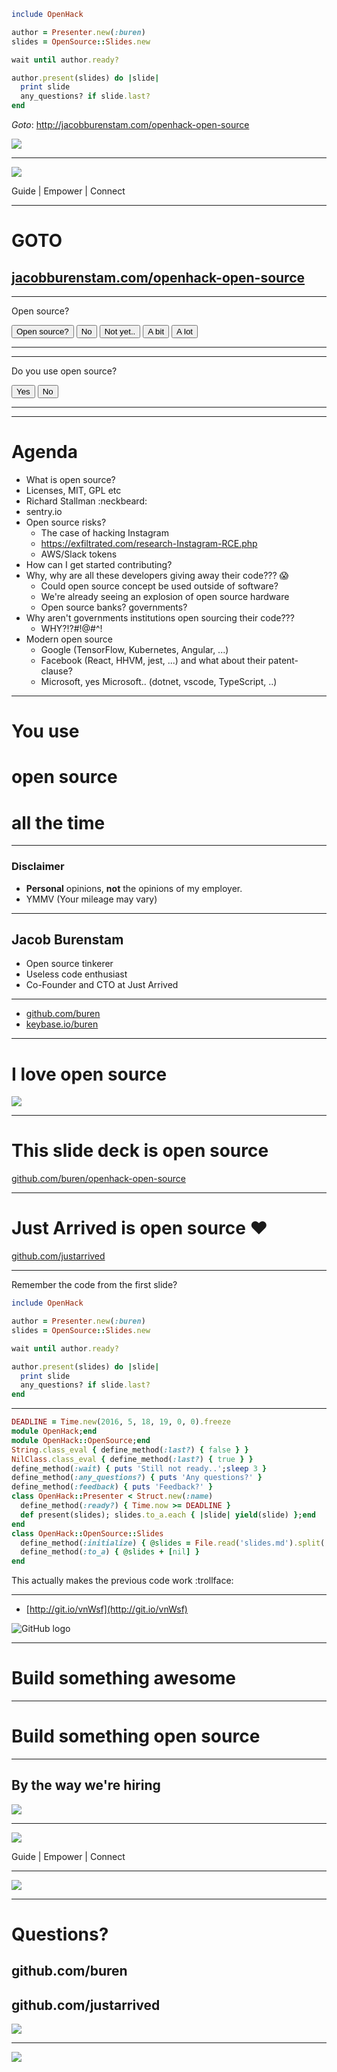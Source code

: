 ```ruby
include OpenHack

author = Presenter.new(:buren)
slides = OpenSource::Slides.new

wait until author.ready?

author.present(slides) do |slide|
  print slide
  any_questions? if slide.last?
end
```

_Goto_: http://jacobburenstam.com/openhack-open-source

<img class="natural-image" src="images/justarrived-logo.png" style="max-width:400px">

---

<img class="natural-image" src="images/justarrived-logo.png" style="max-width:400px">

Guide \| Empower \| Connect

---

# GOTO

## [jacobburenstam.com/openhack-open-source](http://jacobburenstam.com/openhack-open-source)

---

<div data-poller="js-poll-openhack-open-source-xp">
  <p>Open source?</p>
  <button data-answer>Open source?</button>
  <button data-answer>No</button>
  <button data-answer>Not yet..</button>
  <button data-answer>A bit</button>
  <button data-answer>A lot</button>
  <hr>
  <div data-chart data-refresh="5"></div>
</div>

---

<div data-poller="js-poll-openhack-open-source-user">
  <p>Do you use open source?</p>
  <button data-answer>Yes</button>
  <button data-answer>No</button>
  <hr>
  <div data-chart data-refresh="5"></div>
</div>

---

# Agenda

* What is open source?
* Licenses, MIT, GPL etc
* Richard Stallman :neckbeard:
* sentry.io
* Open source risks?
  - The case of hacking Instagram
  - https://exfiltrated.com/research-Instagram-RCE.php
  - AWS/Slack tokens
* How can I get started contributing?
* Why, why are all these developers giving away their code??? :scream:
  - Could open source concept be used outside of software?
  - We're already seeing an explosion of open source hardware
  - Open source banks? governments?
* Why aren't governments institutions open sourcing their code???
  - WHY?!?#!@#^!
* Modern open source
  - Google (TensorFlow, Kubernetes, Angular, ...)
  - Facebook (React, HHVM, jest, ...) and what about their patent-clause?
  - Microsoft, yes Microsoft.. (dotnet, vscode, TypeScript, ..)

---

# You use
# open source
# all the time

---

### Disclaimer

* __Personal__ opinions, __not__ the opinions of my employer.
* YMMV (Your mileage may vary)

---

## Jacob Burenstam

* Open source tinkerer
* Useless code enthusiast
* Co-Founder and CTO at Just Arrived

<hr>

* [github.com/buren](https://github.com/buren)
* [keybase.io/buren](https://keybase.io/buren)

---

# I love open source

<img class="natural-image" src="images/github-profile.png" style="max-width:600px">

---

# This slide deck is open source

[github.com/buren/openhack-open-source](https://github.com/buren/openhack-open-source)

---

# Just Arrived is open source :heart:

[github.com/justarrived](https://github.com/justarrived)

---

Remember the code from the first slide?

```ruby
include OpenHack

author = Presenter.new(:buren)
slides = OpenSource::Slides.new

wait until author.ready?

author.present(slides) do |slide|
  print slide
  any_questions? if slide.last?
end
```

---

```ruby
DEADLINE = Time.new(2016, 5, 18, 19, 0, 0).freeze
module OpenHack;end
module OpenHack::OpenSource;end
String.class_eval { define_method(:last?) { false } }
NilClass.class_eval { define_method(:last?) { true } }
define_method(:wait) { puts 'Still not ready..';sleep 3 }
define_method(:any_questions?) { puts 'Any questions?' }
define_method(:feedback) { puts 'Feedback?' }
class OpenHack::Presenter < Struct.new(:name)
  define_method(:ready?) { Time.now >= DEADLINE }
  def present(slides); slides.to_a.each { |slide| yield(slide) };end
end
class OpenHack::OpenSource::Slides
  define_method(:initialize) { @slides = File.read('slides.md').split('---') }
  define_method(:to_a) { @slides + [nil] }
end
```

This actually makes the previous code work :trollface:

---

* [http://git.io/vnWsf](http://git.io/vnWsf)

<img src="images/github-mark.png" alt="GitHub logo" class="octocat">

---

# Build something awesome

---

# Build something open source

---

## By the way we're hiring

<img class="natural-image" src="images/justarrived-logo.png" style="max-width:400px">

---

<img class="natural-image" src="images/justarrived-logo.png" style="max-width:400px">

Guide \| Empower \| Connect

---

<img class="natural-image" src="images/justarrived-logo.png" style="max-width:400px">

---

# Questions?

## github.com/buren
## github.com/justarrived

<img class="natural-image" src="images/justarrived-logo.png" style="max-width: 300px;"/>

---

<img class="natural-image" src="images/justarrived-logo.png"/>

<!-- Third party dependencies -->
<script src="js/libs/jquery.js"></script>
<!-- <script src="js/libs/highcharts.js"></script> -->
<script src="https://www.google.com/jsapi"></script>
<script src="js/libs/chartkick.js"></script>

<!-- JavaScript -->
<script src="js/log.js"></script>
<script src="js/resize-hack.js"></script>

<script>
  PollerConfig = { url: 'https://throwawaypoll.herokuapp.com' };
</script>
<script src="js/poller.js"></script>
<script src="js/poller-dom.js"></script>
<script>
  PollerConfig = { url: 'https://throwawaypoll.herokuapp.com' };
</script>
